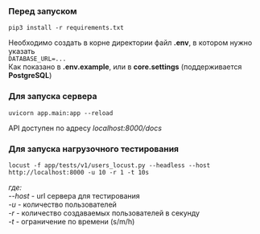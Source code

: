 ### Перед запуском
```
pip3 install -r requirements.txt
```  
  
Необходимо создать в корне директории файл **.env**, в котором нужно указать  
```DATABASE_URL=...```  
Как показано в **.env.example**, или в **core.settings** (поддерживается **PostgreSQL**)

### Для запуска сервера  
```
uvicorn app.main:app --reload
```  
  
API доступен по адресу *localhost:8000/docs*

### Для запуска нагрузочного тестирования  
```
locust -f app/tests/v1/users_locust.py --headless --host http://localhost:8000 -u 10 -r 1 -t 10s
```  
  
*где:*  
*--host* - url сервера для тестирования  
*-u* - количество пользователей  
*-r* - количество создаваемых пользователей в секунду  
*-t* - ограничение по времени (s/m/h)  
  
